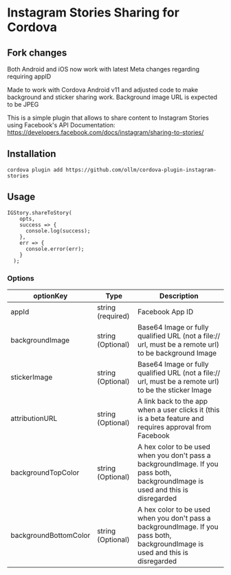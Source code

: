 
Instagram Stories Sharing for Cordova
======

## Fork changes
Both Android and iOS now work with latest Meta changes regarding requiring appID

Made to work with Cordova Android v11 and adjusted code to make background and sticker sharing work.
Background image URL is expected to be JPEG

This is a simple plugin that allows to share content to Instagram Stories using Facebook's API Documentation: https://developers.facebook.com/docs/instagram/sharing-to-stories/

## Installation

`cordova plugin add https://github.com/ollm/cordova-plugin-instagram-stories`

## Usage

```
IGStory.shareToStory(
    opts,
    success => {
      console.log(success);
    },
    err => {
      console.error(err);
    }
  );
```

### Options

| optionKey  |  Type  |  Description  |
|---|---|---|
| appId | string (required) | Facebook App ID
| backgroundImage  | string (Optional) | Base64 Image or fully qualified URL (not a file:// url, must be a remote url) to be background Image  |
|  stickerImage | string (Optional)   | Base64 Image or fully qualified URL (not a file:// url, must be a remote url) to be the sticker Image  |
|  attributionURL |  string (Optional) |  A link back to the app when a user clicks it (this is a beta feature and requires approval from Facebook |
|  backgroundTopColor |  string (Optional) |  A hex color to be used when you don't pass a backgroundImage. If you pass both, backgroundImage is used and this is disregarded |
|  backgroundBottomColor |  string (Optional) |  A hex color to be used when you don't pass a backgroundImage. If you pass both, backgroundImage is used and this is disregarded |
